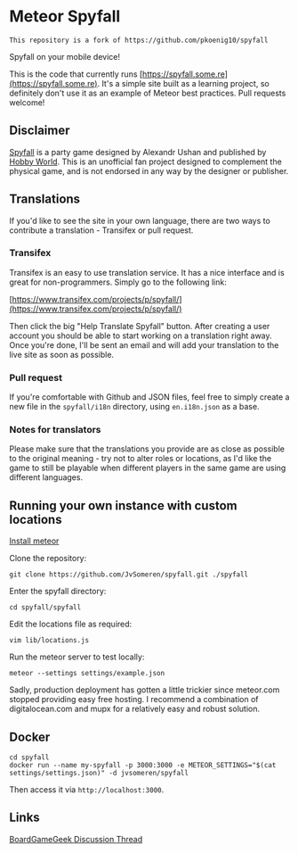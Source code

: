 # Meteor Spyfall

	This repository is a fork of https://github.com/pkoenig10/spyfall

Spyfall on your mobile device!

This is the code that currently runs [https://spyfall.some.re](https://spyfall.some.re). It's a simple site built as a learning project, so definitely don't use it as an example of Meteor best practices. Pull requests welcome!

## Disclaimer

[Spyfall](http://international.hobbyworld.ru/spyfall) is a party game designed by Alexandr Ushan and published by [Hobby World](http://international.hobbyworld.ru/). This is an unofficial fan project designed to complement the physical game, and is not endorsed in any way by the designer or publisher.

## Translations

If you'd like to see the site in your own language, there are two ways to contribute a translation - Transifex or pull request.

### Transifex

Transifex is an easy to use translation service. It has a nice interface and is great for non-programmers. Simply go to the following link:

[https://www.transifex.com/projects/p/spyfall/](https://www.transifex.com/projects/p/spyfall/)

Then click the big "Help Translate Spyfall" button. After creating a user account you should be able to start working on a translation right away. Once you're done, I'll be sent an email and will add your translation to the live site as soon as possible.

### Pull request

If you're comfortable with Github and JSON files, feel free to simply create a new file in the `spyfall/i18n` directory, using `en.i18n.json` as a base.

### Notes for translators

Please make sure that the translations you provide are as close as possible to the original meaning - try not to alter roles or locations, as I'd like the game to still be playable when different players in the same game are using different languages.

## Running your own instance with custom locations

[Install meteor](https://www.meteor.com/install)

Clone the repository:

	git clone https://github.com/JvSomeren/spyfall.git ./spyfall

Enter the spyfall directory:

	cd spyfall/spyfall

Edit the locations file as required:

	vim lib/locations.js

Run the meteor server to test locally:

	meteor --settings settings/example.json

Sadly, production deployment has gotten a little trickier since meteor.com stopped providing easy free hosting. I recommend a combination of digitalocean.com and mupx for a relatively easy and robust solution.

## Docker

	cd spyfall
	docker run --name my-spyfall -p 3000:3000 -e METEOR_SETTINGS="$(cat settings/settings.json)" -d jvsomeren/spyfall

Then access it via `http://localhost:3000`.

## Links

[BoardGameGeek Discussion Thread](http://www.boardgamegeek.com/thread/1279239/app/page/1)
